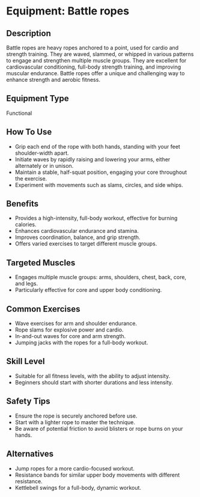 # Equipment: Battle ropes

## Description
Battle ropes are heavy ropes anchored to a point, used for cardio and strength training. They are waved, slammed, or whipped in various patterns to engage and strengthen multiple muscle groups. They are excellent for cardiovascular conditioning, full-body strength training, and improving muscular endurance. Battle ropes offer a unique and challenging way to enhance strength and aerobic fitness.

## Equipment Type
Functional

## How To Use
<ul><li>Grip each end of the rope with both hands, standing with your feet shoulder-width apart.</li><li>Initiate waves by rapidly raising and lowering your arms, either alternately or in unison.</li><li>Maintain a stable, half-squat position, engaging your core throughout the exercise.</li><li>Experiment with movements such as slams, circles, and side whips.</li></ul>

## Benefits
<ul><li>Provides a high-intensity, full-body workout, effective for burning calories.</li><li>Enhances cardiovascular endurance and stamina.</li><li>Improves coordination, balance, and grip strength.</li><li>Offers varied exercises to target different muscle groups.</li></ul>

## Targeted Muscles
<ul><li>Engages multiple muscle groups: arms, shoulders, chest, back, core, and legs.</li><li>Particularly effective for core and upper body conditioning.</li></ul>

## Common Exercises
<ul><li>Wave exercises for arm and shoulder endurance.</li><li>Rope slams for explosive power and cardio.</li><li>In-and-out waves for core and arm strength.</li><li>Jumping jacks with the ropes for a full-body workout.</li></ul>

## Skill Level
<ul><li>Suitable for all fitness levels, with the ability to adjust intensity.</li><li>Beginners should start with shorter durations and less intensity.</li></ul>

## Safety Tips
<ul><li>Ensure the rope is securely anchored before use.</li><li>Start with a lighter rope to master the technique.</li><li>Be aware of potential friction to avoid blisters or rope burns on your hands.</li></ul>

## Alternatives
<ul><li>Jump ropes for a more cardio-focused workout.</li><li>Resistance bands for similar upper body movements with different resistance.</li><li>Kettlebell swings for a full-body, dynamic workout.</li></ul>

